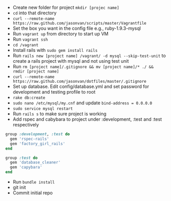 * Create new folder for project `mkdir [projec name]`
* `cd` into that directory
* `curl --remote-name https://raw.github.com/jasonvan/scripts/master/Vagrantfile`
* Set the box you want in the config file e.g., ruby-1.9.3-mysql
* Run `vagrant up` from directory to start up VM
* Run `vagrant ssh`
* `cd /vagrant`
* Install rails with `sudo gem install rails`
* Run `rails new [project name] /vagrant/ -d mysql --skip-test-unit` to create a rails project with mysql and not using test unit
* Run `rm [project name]/.gitignore && mv [project name]/* ./ && rmdir [project name]`
* `curl --remote-name https://raw.github.com/jasonvan/dotfiles/master/.gitignore` 
* Set up database. Edit config/database.yml and set password for development and testing profile to root
* `rake db:create`
* `sudo nano /etc/mysql/my.cnf` and update `bind-address = 0.0.0.0`
* `sudo service mysql restart`
* Run `rails s` to make sure project is working
* Add rspec and cabybara to project under :development, :test and :test respectively

```ruby
group :development, :test do
  gem 'rspec-rails'
  gem 'factory_girl_rails'
end

group :test do
  gem 'database_cleaner'
  gem 'capybara'
end
```

* Run `bundle install`
* git init
* Commit initial repo
